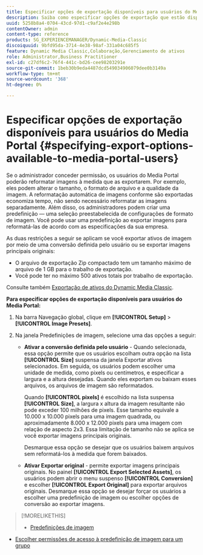 ```yaml
---
title: Especificar opções de exportação disponíveis para usuários do Media Portal
description: Saiba como especificar opções de exportação que estão disponíveis para usuários do Media Portal.
uuid: 5258b8a4-0704-43cd-97d1-c9af2e4e298b
contentOwner: admin
content-type: reference
products: SG_EXPERIENCEMANAGER/Dynamic-Media-Classic
discoiquuid: 9bfd95da-3714-4e38-98af-331a04c685f5
feature: Dynamic Media Classic,Colaboração,Gerenciamento de ativos
role: Administrator,Business Practitioner
exl-id: c27df6c2-76f4-441c-bd26-cee98203291e
source-git-commit: 1beb30b9eda4487dcd549034906079dee0b3149a
workflow-type: tm+mt
source-wordcount: '368'
ht-degree: 0%

---
```


# Especificar opções de exportação disponíveis para usuários do Media Portal {#specifying-export-options-available-to-media-portal-users}

Se o administrador conceder permissão, os usuários do Media Portal poderão reformatar imagens à medida que as exportarem. Por exemplo, eles podem alterar o tamanho, o formato de arquivo e a qualidade da imagem. A reformatação automática de imagens conforme são exportadas economiza tempo, não sendo necessário reformatar as imagens separadamente. Além disso, os administradores podem criar uma predefinição — uma seleção preestabelecida de configurações de formato de imagem. Você pode usar uma predefinição ao exportar imagens para reformatá-las de acordo com as especificações da sua empresa.

As duas restrições a seguir se aplicam se você exportar ativos de imagem por meio de uma conversão definida pelo usuário ou se exportar imagens principais originais:

* O arquivo de exportação Zip compactado tem um tamanho máximo de arquivo de 1 GB para o trabalho de exportação.
* Você pode ter no máximo 500 ativos totais por trabalho de exportação.

Consulte também [Exportação de ativos do Dynamic Media Classic](exporting-assets-from-dmc.md#exporting-assets-from_dmc).

**Para especificar opções de exportação disponíveis para usuários do Media Portal:**

1. Na barra Navegação global, clique em **[!UICONTROL Setup]** > **[!UICONTROL Image Presets]**.
1. Na janela Predefinições de imagem, selecione uma das opções a seguir:

   * **Ativar a conversão definida pelo usuário**  - Quando selecionada, essa opção permite que os usuários escolham outra opção na lista  **[!UICONTROL Size]** suspensa da janela Exportar ativos selecionados. Em seguida, os usuários podem escolher uma unidade de medida, como pixels ou centímetros, e especificar a largura e a altura desejadas. Quando eles exportam ou baixam esses arquivos, os arquivos de imagem são reformatados.

      Quando **[!UICONTROL pixels]** é escolhido na lista suspensa **[!UICONTROL Size]**, a largura x altura da imagem resultante não pode exceder 100 milhões de pixels. Esse tamanho equivale a 10.000 x 10.000 pixels para uma imagem quadrada, ou aproximadamente 8.000 x 12.000 pixels para uma imagem com relação de aspecto 2x3. Essa limitação de tamanho não se aplica se você exportar imagens principais originais.

      Desmarque essa opção se desejar que os usuários baixem arquivos sem reformatá-los à medida que forem baixados.

   * **Ativar Exportar original**  - permite exportar imagens principais originais. No painel **[!UICONTROL Export Selected Assets]**, os usuários podem abrir o menu suspenso **[!UICONTROL Conversion]** e escolher **[!UICONTROL Export Original]** para exportar arquivos originais. Desmarque essa opção se desejar forçar os usuários a escolher uma predefinição de imagem ou escolher opções de conversão ao exportar imagens.

>[!MORELIKETHIS]
>
>* [Predefinições de imagem](application-setup.md#image_presets)
* [Escolher permissões de acesso à predefinição de imagem para um grupo](creating-media-portal-groups.md#choosing_image_preset_access_permissions_for_a_group)

